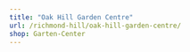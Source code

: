 ```yaml
---
title: "Oak Hill Garden Centre"
url: /richmond-hill/oak-hill-garden-centre/
shop: Garten-Center
---
```

